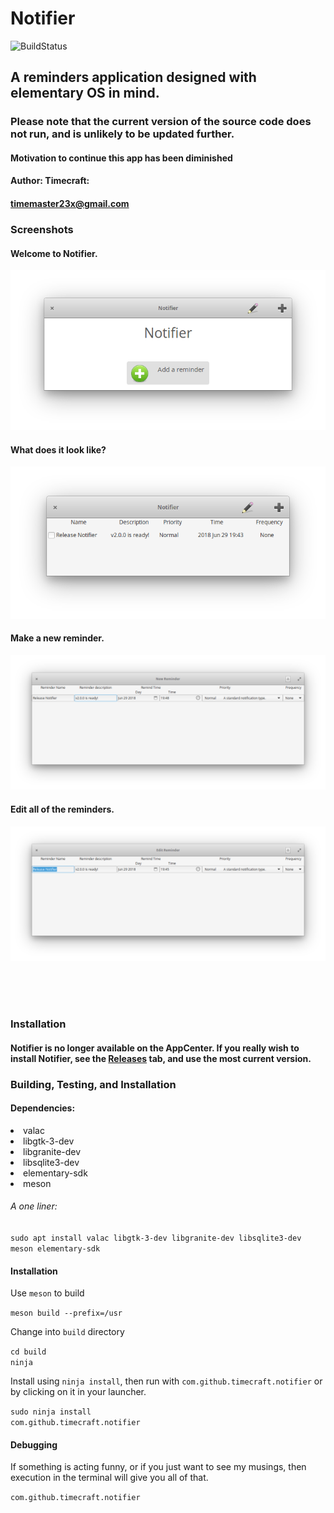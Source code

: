 # Notifier

![BuildStatus](https://travis-ci.org/Timecraft/notifier.svg?branch=master)

## A reminders application designed with elementary OS in mind.

### Please note that the current version of the source code does not run, and is unlikely to be updated further.
#### Motivation to continue this app has been diminished

#### Author: Timecraft:

#### timemaster23x@gmail.com

### Screenshots
#### Welcome to Notifier.
![NotifierScreenshot](data/images/WelcomeUI.png?raw=true)

#### What does it look like?
![NotifierScreenshot](data/images/MainUI.png?raw=true)

#### Make a new reminder.

![NotifierScreenshot](data/images/NewReminder.png?raw=true)

#### Edit all of the reminders.

![NotifierScreenshot](data/images/EditReminder.png?raw=true)

<br /><br /><br />

### Installation
#### Notifier is no longer available on the AppCenter. If you really wish to install Notifier, see the [Releases](https://github.com/Timecraft/notifier/releases) tab, and use the most current version.

### Building, Testing, and Installation

#### Dependencies:

<li> valac </li>
<li> libgtk-3-dev </li>
<li> libgranite-dev </li>
<li> libsqlite3-dev </li>
<li> elementary-sdk </li>
<li> meson </li>

###### A one liner:

`sudo apt install valac libgtk-3-dev libgranite-dev libsqlite3-dev meson elementary-sdk`

#### Installation

Use `meson` to build <br />

`meson build --prefix=/usr`

Change into `build` directory <br />

`cd build` <br />
`ninja`

Install using `ninja install`, then run with `com.github.timecraft.notifier` or by clicking on it in your launcher. <br />

`sudo ninja install` <br />
`com.github.timecraft.notifier`

#### Debugging

If something is acting funny, or if you just want to see my musings, then execution in the terminal will give you all of that. <br />

`com.github.timecraft.notifier`
